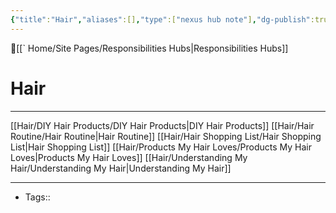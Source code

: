 ```yaml
---
{"title":"Hair","aliases":[],"type":["nexus hub note"],"dg-publish":true,"dg-hide":true,"publish":true,"tags":["hub-note","hair"],"permalink":"/hair/hair/","hide":true,"dgPassFrontmatter":true,"created":"2023-08-09T20:32:13.930-07:00","updated":"2023-09-11T14:02:27.712-07:00"}
---
```



🔺[[` Home/Site Pages/Responsibilities Hubs\|Responsibilities Hubs]]


# Hair
---



[[Hair/DIY Hair Products/DIY Hair Products\|DIY Hair Products]]
[[Hair/Hair Routine/Hair Routine\|Hair Routine]]
[[Hair/Hair Shopping List/Hair Shopping List\|Hair Shopping List]]
[[Hair/Products My Hair Loves/Products My Hair Loves\|Products My Hair Loves]]
[[Hair/Understanding My Hair/Understanding My Hair\|Understanding My Hair]]








---
- Tags:: 








